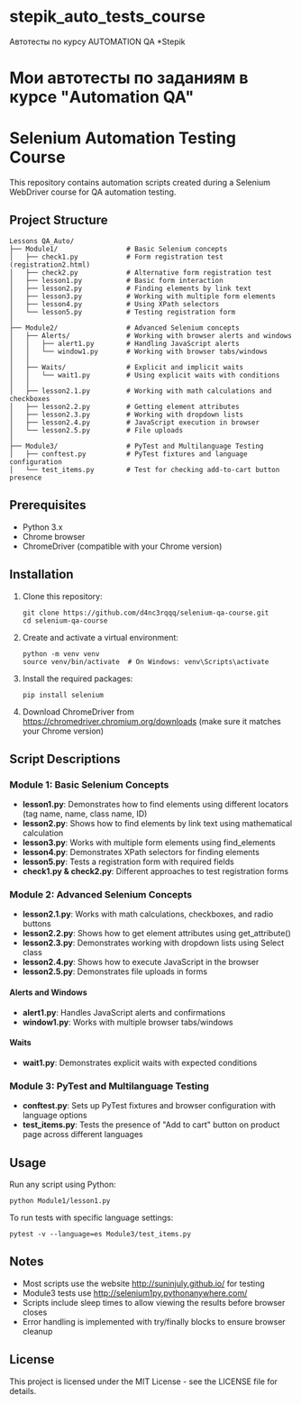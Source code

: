 # stepik_auto_tests_course
Автотесты по курсу AUTOMATION QA *Stepik

Мои автотесты по заданиям в курсе "Automation QA"
=======
# Selenium Automation Testing Course

This repository contains automation scripts created during a Selenium WebDriver course for QA automation testing.

## Project Structure

```
Lessons QA_Auto/
├── Module1/                 # Basic Selenium concepts
│   ├── check1.py            # Form registration test (registration2.html)
│   ├── check2.py            # Alternative form registration test
│   ├── lesson1.py           # Basic form interaction
│   ├── lesson2.py           # Finding elements by link text
│   ├── lesson3.py           # Working with multiple form elements
│   ├── lesson4.py           # Using XPath selectors
│   └── lesson5.py           # Testing registration form
│
├── Module2/                 # Advanced Selenium concepts
│   ├── Alerts/              # Working with browser alerts and windows
│   │   ├── alert1.py        # Handling JavaScript alerts
│   │   └── window1.py       # Working with browser tabs/windows
│   │
│   ├── Waits/               # Explicit and implicit waits
│   │   └── wait1.py         # Using explicit waits with conditions
│   │
│   ├── lesson2.1.py         # Working with math calculations and checkboxes
│   ├── lesson2.2.py         # Getting element attributes
│   ├── lesson2.3.py         # Working with dropdown lists
│   ├── lesson2.4.py         # JavaScript execution in browser
│   └── lesson2.5.py         # File uploads
│
├── Module3/                 # PyTest and Multilanguage Testing
│   ├── conftest.py          # PyTest fixtures and language configuration
│   └── test_items.py        # Test for checking add-to-cart button presence
```

## Prerequisites

- Python 3.x
- Chrome browser
- ChromeDriver (compatible with your Chrome version)

## Installation

1. Clone this repository:
   ```
   git clone https://github.com/d4nc3rqqq/selenium-qa-course.git
   cd selenium-qa-course
   ```

2. Create and activate a virtual environment:
   ```
   python -m venv venv
   source venv/bin/activate  # On Windows: venv\Scripts\activate
   ```

3. Install the required packages:
   ```
   pip install selenium
   ```

4. Download ChromeDriver from https://chromedriver.chromium.org/downloads (make sure it matches your Chrome version)

## Script Descriptions

### Module 1: Basic Selenium Concepts

- **lesson1.py**: Demonstrates how to find elements using different locators (tag name, name, class name, ID)
- **lesson2.py**: Shows how to find elements by link text using mathematical calculation
- **lesson3.py**: Works with multiple form elements using find_elements
- **lesson4.py**: Demonstrates XPath selectors for finding elements
- **lesson5.py**: Tests a registration form with required fields
- **check1.py & check2.py**: Different approaches to test registration forms

### Module 2: Advanced Selenium Concepts

- **lesson2.1.py**: Works with math calculations, checkboxes, and radio buttons
- **lesson2.2.py**: Shows how to get element attributes using get_attribute()
- **lesson2.3.py**: Demonstrates working with dropdown lists using Select class
- **lesson2.4.py**: Shows how to execute JavaScript in the browser
- **lesson2.5.py**: Demonstrates file uploads in forms

#### Alerts and Windows
- **alert1.py**: Handles JavaScript alerts and confirmations
- **window1.py**: Works with multiple browser tabs/windows

#### Waits
- **wait1.py**: Demonstrates explicit waits with expected conditions

### Module 3: PyTest and Multilanguage Testing

- **conftest.py**: Sets up PyTest fixtures and browser configuration with language options
- **test_items.py**: Tests the presence of "Add to cart" button on product page across different languages

## Usage

Run any script using Python:

```
python Module1/lesson1.py
```

To run tests with specific language settings:

```
pytest -v --language=es Module3/test_items.py
```

## Notes

- Most scripts use the website http://suninjuly.github.io/ for testing
- Module3 tests use http://selenium1py.pythonanywhere.com/
- Scripts include sleep times to allow viewing the results before browser closes
- Error handling is implemented with try/finally blocks to ensure browser cleanup

## License

This project is licensed under the MIT License - see the LICENSE file for details.
